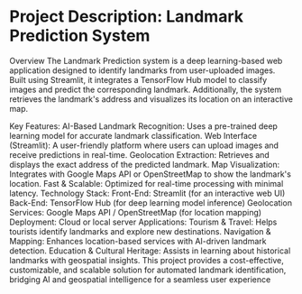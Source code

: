  # Project Description: Landmark Prediction System
Overview
The Landmark Prediction system is a deep learning-based web application designed to identify landmarks from user-uploaded images. Built using Streamlit, it integrates a TensorFlow Hub model to classify images and predict the corresponding landmark. Additionally, the system retrieves the landmark's address and visualizes its location on an interactive map.

Key Features:
AI-Based Landmark Recognition: Uses a pre-trained deep learning model for accurate landmark classification.
Web Interface (Streamlit): A user-friendly platform where users can upload images and receive predictions in real-time.
Geolocation Extraction: Retrieves and displays the exact address of the predicted landmark.
Map Visualization: Integrates with Google Maps API or OpenStreetMap to show the landmark's location.
Fast & Scalable: Optimized for real-time processing with minimal latency.
Technology Stack:
Front-End: Streamlit (for an interactive web UI)
Back-End: TensorFlow Hub (for deep learning model inference)
Geolocation Services: Google Maps API / OpenStreetMap (for location mapping)
Deployment: Cloud or local server
Applications:
Tourism & Travel: Helps tourists identify landmarks and explore new destinations.
Navigation & Mapping: Enhances location-based services with AI-driven landmark detection.
Education & Cultural Heritage: Assists in learning about historical landmarks with geospatial insights.
This project provides a cost-effective, customizable, and scalable solution for automated landmark identification, bridging AI and geospatial intelligence for a seamless user experience
